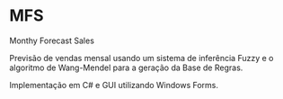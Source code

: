 MFS
===

Monthy Forecast Sales

Previsão de vendas mensal usando um sistema de inferência Fuzzy e o algoritmo de Wang-Mendel
para a geração da Base de Regras.

Implementação em C# e GUI utilizando Windows Forms.
